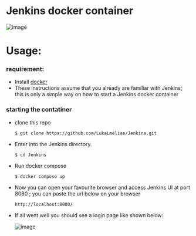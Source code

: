 # Jenkins docker container
![image](https://github.com/LukaLmelias/Jenkins/assets/71344715/68d5e4ce-0f5a-46b7-94b5-a401b193389c)

# Usage:

### requirement:

- Install [docker](https://docs.docker.com/engine/install/)
- These instructions assume that you already are familiar with Jenkins; this is only a simple way on how to start a Jenkins docker container



### starting the contatiner
- clone this repo
  ```
  $ git clone https://github.com/LukaLmelias/Jenkins.git
  ```

- Enter into the Jenkins directory.

  ```
  $ cd Jenkins
  ```

- Run docker compose

  ```
  $ docker compose up 
  ```

- Now you can open your favourite browser and access Jenkins UI at port 8080 ; you  can paste the url below on your browser

   ```
  http://localhost:8080/
  ```

 - If all went well you should see a login page like shown below:
   
     ![image](https://github.com/LukaLmelias/Jenkins/assets/71344715/657e2feb-ed86-4895-b493-000a1b54a0e9)





